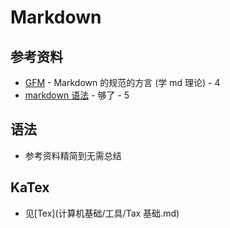# Markdown

## 参考资料

- [GFM](https://gfm.docschina.org/zh-hans/%E4%BB%8B%E7%BB%8D.html) - Markdown 的规范的方言 (学 md 理论) - 4
- [markdown 语法](https://markdown.com.cn/basic-syntax/) - 够了 - 5

## 语法

- 参考资料精简到无需总结

## KaTex

- 见[Tex](计算机基础/工具/Tax 基础.md)

